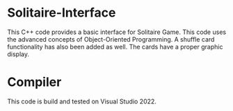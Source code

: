 # Solitaire-Interface
This C++ code provides a basic interface for Solitaire Game. This code uses the advanced concepts of Object-Oriented Programming. A shuffle card functionality has also been added as well. The cards have a proper graphic display. 

# Compiler
This code is build and tested on Visual Studio 2022.

